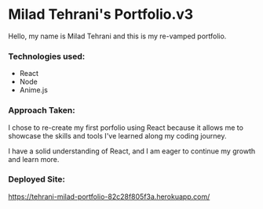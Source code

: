 # Milad Tehrani's Portfolio.v3
Hello, my name is Milad Tehrani and this is my re-vamped portfolio.


### Technologies used: 
* React
* Node
* Anime.js

### Approach Taken: 

I chose to re-create my first porfolio using React because it allows me to showcase the skills and tools I've learned along my coding journey. 

I have a solid understanding of React, and I am eager to continue my growth and learn more. 

### Deployed Site: 
https://tehrani-milad-portfolio-82c28f805f3a.herokuapp.com/
